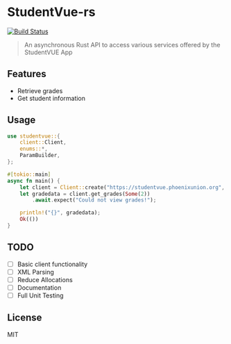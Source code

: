 # StudentVue-rs
[![Build Status](https://travis-ci.com/13laze/StudentVue-rs.svg?token=SpHdVJ8r5mp8isWTpdaF&branch=master)](https://travis-ci.com/13laze/StudentVue-rs)

> An asynchronous Rust API to access various services offered by the StudentVUE App

## Features
- Retrieve grades
- Get student information

## Usage 
```rust
use studentvue::{
    client::Client,
    enums::*,
    ParamBuilder,
};

#[tokio::main]
async fn main() {
    let client = Client::create("https://studentvue.phoenixunion.org", "4183350", "1Pud95727");
    let gradedata = client.get_grades(Some(2))
        .await.expect("Could not view grades!");

    println!("{}", gradedata);
    Ok(())
}
```

## TODO
- [ ] Basic client functionality 
- [ ] XML Parsing
- [ ] Reduce Allocations
- [ ] Documentation
- [ ] Full Unit Testing

## License
MIT

